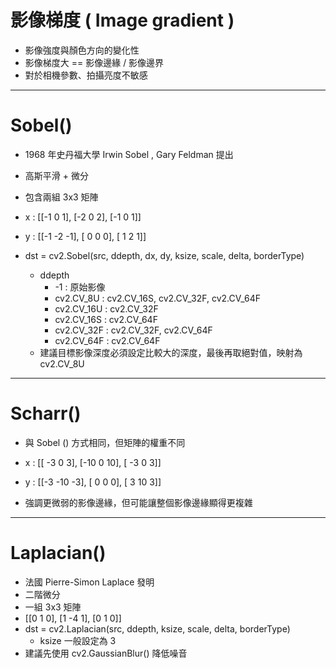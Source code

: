 # 影像梯度 ( Image gradient )
- 影像強度與顏色方向的變化性
- 影像梯度大 == 影像邊緣 / 影像邊界
- 對於相機參數、拍攝亮度不敏感
---
# Sobel()
- 1968 年史丹福大學 Irwin Sobel , Gary Feldman 提出
- 高斯平滑 + 微分
- 包含兩組 3x3 矩陣
- x : [[-1  0  1],
       [-2  0  2],
       [-1  0  1]]

- y : [[-1 -2 -1],
       [ 0  0  0],
       [ 1  2  1]]
- dst = cv2.Sobel(src, ddepth, dx, dy, ksize, scale, delta, borderType)
    * ddepth
      * -1 : 原始影像
      * cv2.CV_8U  : cv2.CV_16S, cv2.CV_32F, cv2.CV_64F
      * cv2.CV_16U : cv2.CV_32F
      * cv2.CV_16S : cv2.CV_64F
      * cv2.CV_32F : cv2.CV_32F, cv2.CV_64F
      * cv2.CV_64F : cv2.CV_64F
    * 建議目標影像深度必須設定比較大的深度，最後再取絕對值，映射為 cv2.CV_8U 
---
# Scharr()
- 與 Sobel () 方式相同，但矩陣的權重不同
- x : [[ -3  0   3],
       [-10  0  10],
       [ -3  0   3]]

- y : [[-3 -10 -3],
       [ 0   0  0],
       [ 3  10  3]]
- 強調更微弱的影像邊緣，但可能讓整個影像邊緣顯得更複雜

---
# Laplacian()
- 法國 Pierre-Simon Laplace 發明
- 二階微分
- 一組 3x3 矩陣
- [[0  1  0],
   [1 -4  1],
   [0  1  0]]
- dst = cv2.Laplacian(src, ddepth, ksize, scale, delta, borderType)
  * ksize 一般設定為 3
- 建議先使用 cv2.GaussianBlur() 降低噪音
